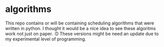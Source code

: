 ﻿# algorithms
This repo contains or will be containing scheduling algorithms that were written in python. 
I thought it would be a nice idea to see these algoritms work not just on paper. :D
These versions might be need an update due to my experimental level of programming.
